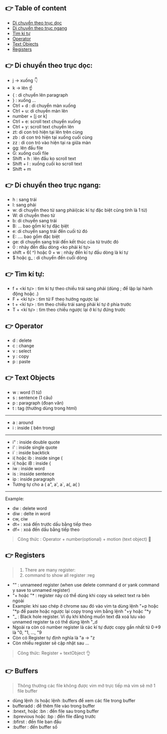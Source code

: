 ## :point_right: Table of content
- [Di chuyển theo trục dọc](#point_right-di-chuyển-theo-trục-dọc)
- [Di chuyển theo trục ngang](#point_right-di-chuyển-theo-trục-ngang)
- [Tìm kí tự](#point_right-tìm-kí-tự)
- [Operator](#point_right-tìm-kí-tự)
- [Text Objects](#point_right-text-objects)
- [Registers](#-registers-)
## :point_right: Di chuyển theo trục dọc:

- j ->  xuống 👇
- k -> lên ☝
- { : di chuyển lên paragraph
- } : xuống ...
- Ctrl + d : di chuyển màn xuống
- Ctrl + u: di chuyển màn lên
- number + [j or k]
- Ctrl + e: scroll text chuyển xuống
- Ctrl + y: scroll text chuyển lên
- zt: di con trỏ hiện tại lên trên cùng
- zb : di con trỏ hiện tại xuống cuối cùng
- zz : di con trỏ vào hiện tại ra giữa màn
- gg: lên đầu file
- G: xuống cuối file
- Shift + h : lên đầu ko scroll text
- Shift + l : xuồng cuối ko scroll text
- Shift + m

## :point_right: Di chuyển theo trục ngang:
- h : sang trái
- l: sang phải
- w: di chuyển theo từ sang phải(các kí tự đặc biệt cũng tính là 1 từ)
- W: di chuyển theo từ
- b: di chuyển sang trái
- B: ... bao gồm kí tự đặc biệt
- e: di chuyển sang trái đến cuối từ đó
- E: .... bao gồm đặc biệt
- ge: di chuyển sang trái đến kết thúc của từ trước đó
- 0 : nhảy đến đầu dòng <ko phải kí tự>
- shift + 6( ^) hoặc 0 + w : nhảy đến kí tự đầu dòng là kí tự
- $ hoặc g_ : di chuyển đến cuối dòng

## :point_right: Tìm kí tự:
- f + <kí tự> : tìm kí tự theo chiều trái sang phải (dùng ; để lặp lại hành động hoặc .)
- F + <kí tự> : tìm từ F theo hướng ngược lại
- t + <kí tự> : tìm theo chiều trái sang phải kí tự ở phía trước 
- T + <kí tự> : tìm theo chiều ngược lại ở kí tự đứng trước

## :point_right: Operator 
- d : delete
- c : change
- v : select
- y : copy
- p : paste

##  :point_right: Text Objects
- w : word (1 từ)
- s : sentence (1 câu)
- p : paragraph (đoạn văn)
- t : tag (thường dùng trong html)
---
- a : around
- i : inside ( bên trong)
---
- i" : inside double quote
- i' : inside single quote
- i` : inside backtick
- i( hoặc ib : inside singe (
- i{ hoặc iB : inside {
- iw : inside word
- is : insside sentence
- ip : inside paragraph
- Tương tự cho a ( a", a', a`, a(, a{ ) 
---
Example: 
- dw : delete word 
- diw : delte in word
- cw, ciw
- dt= : xoá đến trước dấu bằng tiếp theo
- df= : xoá đến dấu bằng tiếp theo

> Công thức : Operator + number(optional) + motion (text object) 🎃

## 👉 Registers 
> 1. There are many register:
> 2. command to show all register :reg
- "" : unnameed register (when use delete command d or yank command y save to unnamed register)  
- "+ hoặc "* : register này có thể dùng khi copy và select text ra bên ngoài
- Example: khi sao chép ở chrome sau đó vào vim ta dùng lệnh "+p hoặc "*p để paste hoặc ngược lại copy trong vim bằng lệnh "+y hoặc "*y
- "_ : Black hole register. Ví dụ khi không muốn text đã xoá lưu vào unnamed register ta có thể dùng lệnh "_d
- Ngoài ra còn có number register là các kí tự được copy gần nhất từ 0->9 là "0, "1, ..., "9
- Còn có Register tự định nghĩa là "a -> "z
- Còn nhiều register sẽ cập nhật sau ...

> Công thức: Register + textObject 👌

## 👉 Buffers
> Thông thường các file không được vim mở trực tiếp mà vim sẽ mở 1 file buffer
- dùng lệnh :ls hoặc lệnh :buffers  để xem các file trong buffer
- bufferadd : để thêm file vào trong buffer
- :bnext, hoặc :bn  : đến file sau trong buffer
- :bprevious hoặc :bp : đến file đằng trước
- :bfirst : đến file ban đầu
- :buffer <number> : đến buffer số <number>